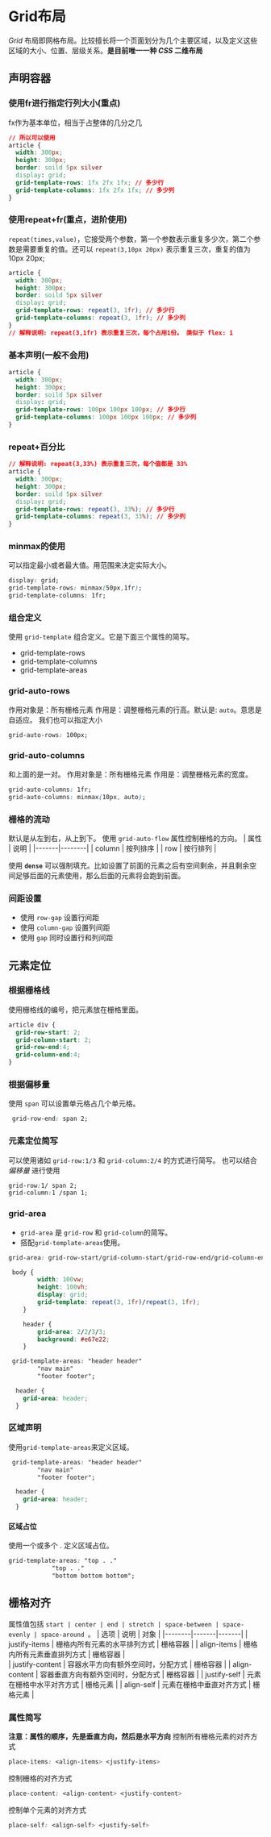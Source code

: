 # Grid布局
*Grid* 布局即网格布局。比较擅长将一个页面划分为几个主要区域，以及定义这些区域的大小、位置、层级关系。**是目前唯一一种 *CSS* 二维布局** 



## 声明容器

### 使用fr进行指定行列大小(重点)

fx作为基本单位，相当于占整体的几分之几

```css
// 所以可以使用 
article {
  width: 300px;
  height: 300px;
  border: soild 5px silver
  display: grid;
  grid-template-rows: 1fx 2fx 1fx; // 多少行
  grid-template-columns: 1fx 2fx 1fx; // 多少列
}
```



### 使用repeat+fr(重点，进阶使用)

`repeat(times,value)`，它接受两个参数，第一个参数表示重复多少次，第二个参数是需要重复的值。还可以 `repeat(3,10px 20px)` 表示重复三次，重复的值为 10px 20px;

```css
article {
  width: 300px;
  height: 300px;
  border: soild 5px silver
  display: grid;
  grid-template-rows: repeat(3, 1fr); // 多少行
  grid-template-columns: repeat(3, 1fr); // 多少列
}
// 解释说明: repeat(3,1fr) 表示重复三次，每个占用1份。 类似于 flex: 1
```



### 基本声明(一般不会用)

```css
article {
  width: 300px;
  height: 300px;
  border: soild 5px silver
  display: grid;
  grid-template-rows: 100px 100px 100px; // 多少行
  grid-template-columns: 100px 100px 100px; // 多少列
}

```



### repeat+百分比

```css
// 解释说明: repeat(3,33%) 表示重复三次，每个值都是 33%
article {
  width: 300px;
  height: 300px;
  border: soild 5px silver
  display: grid;
  grid-template-rows: repeat(3, 33%); // 多少行
  grid-template-columns: repeat(3, 33%); // 多少列
}

```



### minmax的使用
可以指定最小或者最大值。用范围来决定实际大小。
```css
display: grid;
grid-template-rows: minmax(50px,1fr);
grid-template-columns: 1fr;
```



### 组合定义
使用 `grid-template` 组合定义。它是下面三个属性的简写。
* grid-template-rows
* grid-template-columns
* grid-template-areas



### grid-auto-rows
作用对象是：所有栅格元素
作用是：调整栅格元素的行高。默认是: `auto`。意思是自适应。
我们也可以指定大小
```css
grid-auto-rows: 100px;
```



### grid-auto-columns
和上面的是一对。
作用对象是：所有栅格元素
作用是：调整栅格元素的宽度。
```css
grid-auto-columns: 1fr;
grid-auto-columns: minmax(10px, auto);
```




### 栅格的流动
默认是从左到右，从上到下。
使用 `grid-auto-flow` 属性控制栅格的方向。
|  属性  |  说明  |
|-------|--------|
|  column  |  按列排序  |
|  row  |  按行排列  |

使用 **`dense`** 可以强制填充。比如设置了前面的元素之后有空间剩余，并且剩余空间足够后面的元素使用，那么后面的元素将会跑到前面。



### 间距设置
* 使用 `row-gap` 设置行间距
* 使用 `column-gap` 设置列间距
* 使用 `gap` 同时设置行和列间距



## 元素定位

### 根据栅格线
使用栅格线的编号，把元素放在栅格里面。

```css
article div {
  grid-row-start: 2;
  grid-column-start: 2;
  grid-row-end:4;
  grid-column-end:4;
}
```



### 根据偏移量

使用 `span` 可以设置单元格占几个单元格。

```css
 grid-row-end: span 2;
```



### 元素定位简写

可以使用诸如 `grid-row:1/3` 和 `grid-column:2/4` 的方式进行简写。
也可以结合 *偏移量* 进行使用

```css
grid-row:1/ span 2;
grid-column:1 /span 1;
```



### grid-area

* `grid-area` 是 `grid-row` 和 `grid-column`的简写。
* 搭配`grid-template-areas`使用。

```css
grid-area: grid-row-start/grid-column-start/grid-row-end/grid-column-end。
```

```css
 body {
        width: 100vw;
        height: 100vh;
        display: grid;
        grid-template: repeat(3, 1fr)/repeat(3, 1fr);
    }

    header {
        grid-area: 2/2/3/3;
        background: #e67e22;
    }
```

```css
 grid-template-areas: "header header"
        "nav main"
        "footer footer";

  header {
    grid-area: header;
  }
```



### 区域声明

使用`grid-template-areas`来定义区域。
```css
 grid-template-areas: "header header"
        "nav main"
        "footer footer";

  header {
    grid-area: header;
  }
```



#### 区域占位

使用一个或多个 . 定义区域占位。
```css
grid-template-areas: "top . ."
            "top . ."
            "bottom bottom bottom";
```



## 栅格对齐
属性值包括 `start | center | end | stretch | space-between | space-evenly | space-around `。
|  选项  |  说明  |  对象  |
|--------|-------|-------|
|  justify-items  |  栅格内所有元素的水平排列方式  |  栅格容器  |
|  align-items  |  栅格内所有元素垂直排列方式  |  栅格容器  |  
|  justify-content  | 容器水平方向有额外空间时，分配方式  |  栅格容器  |
|  align-content  |  容器垂直方向有额外空间时，分配方式  |  栅格容器  |
|  justify-self  |  元素在栅格中水平对齐方式  |  栅格元素  |
|  align-self  |  元素在栅格中垂直对齐方式  |  栅格元素  |



### 属性简写
**注意：属性的顺序，先是垂直方向，然后是水平方向**
控制所有栅格元素的对齐方式
```css
place-items: <align-items> <justify-items>
```

控制栅格的对齐方式
```css
place-content: <align-content> <justify-content>
```

控制单个元素的对齐方式
```css
place-self: <align-self> <justify-self>
```